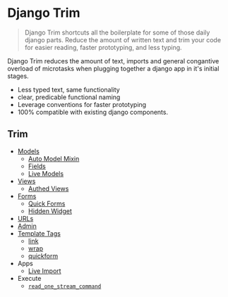 # Django Trim

> Django Trim shortcuts all the boilerplate for some of those daily django parts. Reduce the amount of written text and trim your code for easier reading, faster prototyping, and less typing.

Django Trim reduces the amount of text, imports and general congantive overload of microtasks when plugging together a django app in it's initial stages.

+ Less typed text, same functionality
+ clear, predicable functional naming
+ Leverage conventions for faster prototyping
+ 100% compatible with existing django components.

## Trim


+ [Models](./models)
    + [Auto Model Mixin](./models/auto_model_mixin.md)
    + [Fields](./models/fields.md)
    + [Live Models](./models/live.md)
+ [Views](./views)
    + [Authed Views](./views/authed-views.md)
+ [Forms](./forms.md)
    + [Quick Forms](./forms/quickforms.md)
    + [Hidden Widget](./widgets/hidden.md)
+ [URLs](./urls.md)
+ [Admin](./admin.md)
+ [Template Tags](./templates)
    + [link](tags/link.md)
    + [wrap](tags/wrap.md)
    + [quickform](tags/quickform.md)
+ Apps
    + [Live Import](./apps.md)
+ Execute
    + [`read_one_stream_command`](./execute.md)
